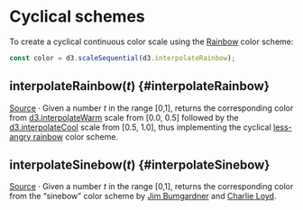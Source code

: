 <script setup>

import * as d3 from "d3";
import ColorRamp from "../components/ColorRamp.vue";

</script>

# Cyclical schemes

To create a cyclical continuous color scale using the [Rainbow](#interpolateRainbow) color scheme:

```js
const color = d3.scaleSequential(d3.interpolateRainbow);
```

## interpolateRainbow(*t*) {#interpolateRainbow}

<ColorRamp :color="d3.interpolateRainbow" />

[Source](https://github.com/d3/d3-scale-chromatic/blob/main/src/sequential-multi/rainbow.js) · Given a number *t* in the range [0,1], returns the corresponding color from [d3.interpolateWarm](#interpolateWarm) scale from [0.0, 0.5] followed by the [d3.interpolateCool](#interpolateCool) scale from [0.5, 1.0], thus implementing the cyclical [less-angry rainbow](http://bl.ocks.org/mbostock/310c99e53880faec2434) color scheme.

## interpolateSinebow(*t*) {#interpolateSinebow}

<ColorRamp :color="d3.interpolateSinebow" />

[Source](https://github.com/d3/d3-scale-chromatic/blob/main/src/sequential-multi/sinebow.js) · Given a number *t* in the range [0,1], returns the corresponding color from the “sinebow” color scheme by [Jim Bumgardner](https://krazydad.com/tutorials/makecolors.php) and [Charlie Loyd](http://basecase.org/env/on-rainbows).
